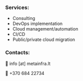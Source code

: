 ### Services:

* Consulting
* DevOps implementation
* Cloud management/automation
* CI/CD
* Public/private cloud migration


### Contacts:

📧 info [at] metainfra.lt

📱 +370 684 22734

